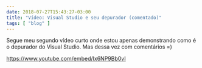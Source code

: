 ```yaml
---
date: 2018-07-27T15:43:27-03:00
title: "Vídeo: Visual Studio e seu depurador (comentado)"
tags: [ "blog" ]
---
```

Segue meu segundo vídeo curto onde estou apenas demonstrando como é o depurador do Visual Studio. Mas dessa vez com comentários =)

https://www.youtube.com/embed/Ix6NP9Bb0vI

